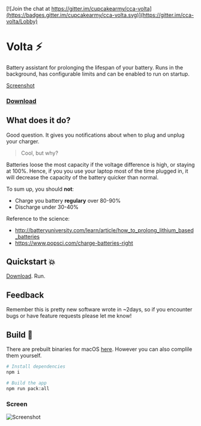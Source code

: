 [![Join the chat at https://gitter.im/cupcakearmy/cca-volta](https://badges.gitter.im/cupcakearmy/cca-volta.svg)](https://gitter.im/cca-volta/Lobby)

# Volta ⚡️

Battery assistant for prolonging the lifespan of your battery. Runs in the background, has configurable limits and can be enabled to run on startup.

[Screenshot](#screen)

### [Download](https://github.com/CupCakeArmy/volta/releases)

## What does it do?

Good question. It gives you notifications about when to plug and unplug your charger. 

> Cool, but why?

Batteries loose the most capacity if the voltage difference is high, or staying at 100%. Hence, if you you use your laptop most of the time plugged in, it will decrease the capacity of the battery quicker than normal.

To sum up, you should **not**:

- Charge you battery **regulary** over 80-90%
- Discharge under 30-40%

Reference to the science:

- http://batteryuniversity.com/learn/article/how_to_prolong_lithium_based_batteries
- https://www.popsci.com/charge-batteries-right


## Quickstart 💥

[Download](https://github.com/CupCakeArmy/volta/releases). Run.

## Feedback

Remember this is pretty new software wrote in ~2days, so if you encounter bugs or have feature requests please let me know!

## Build 🔨

There are prebuilt binaries for macOS [here](https://github.com/CupCakeArmy/volta/releases). However you can also complile them yourself.

```bash
# Install dependencies
npm i

# Build the app
npm run pack:all
```

### Screen

![Screenshot](https://i.imgur.com/DX8mjRE.png)
